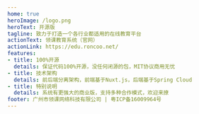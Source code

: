 ```yaml
---
home: true
heroImage: /logo.png
heroText: 开源版
tagline: 致力于打造一个各行业都适用的在线教育平台
actionText: 领课教育系统（官网）
actionLink: https://edu.roncoo.net/
features:
- title: 100%开源
  details: 保证代码100%开源，没任何闭源的包，MIT协议商用无忧
- title: 技术架构
  details: 前后端分离架构，前端基于Nuxt.js，后端基于Spring Cloud
- title: 特别说明
  details: 系统有更强大的商业版，支持多种合作模式，欢迎来撩
footer: 广州市领课网络科技有限公司 | 粤ICP备16009964号  
---
```

